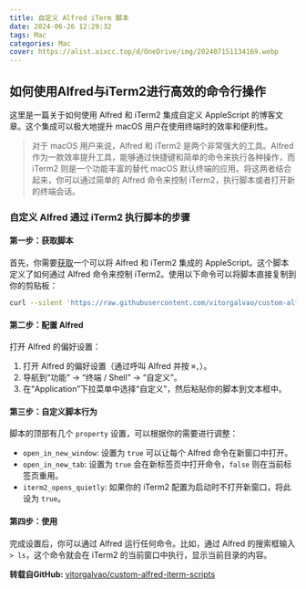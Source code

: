 ```yaml
---
title: 自定义 Alfred iTerm 脚本
date: 2024-06-26 12:29:32
tags: Mac
categories: Mac
cover: https://alist.aixcc.top/d/OneDrive/img/202407151134169.webp
---
```


## 如何使用Alfred与iTerm2进行高效的命令行操作

这里是一篇关于如何使用 Alfred 和 iTerm2 集成自定义 AppleScript 的博客文章。这个集成可以极大地提升 macOS 用户在使用终端时的效率和便利性。

> 对于 macOS 用户来说，Alfred 和 iTerm2 是两个非常强大的工具。Alfred 作为一款效率提升工具，能够通过快捷键和简单的命令来执行各种操作，而 iTerm2 则是一个功能丰富的替代 macOS 默认终端的应用。将这两者结合起来，你可以通过简单的 Alfred 命令来控制 iTerm2，执行脚本或者打开新的终端会话。
>

### 自定义 Alfred 通过 iTerm2 执行脚本的步骤

#### 第一步：获取脚本

首先，你需要[获取](https://github.com/vitorgalvao/custom-alfred-iterm-scripts)一个可以将 Alfred 和 iTerm2 集成的 AppleScript。这个脚本定义了如何通过 Alfred 命令来控制 iTerm2。使用以下命令可以将脚本直接复制到你的剪贴板：

```bash
curl --silent 'https://raw.githubusercontent.com/vitorgalvao/custom-alfred-iterm-scripts/master/custom_iterm_script.applescript' | pbcopy
```

#### 第二步：配置 Alfred

打开 Alfred 的偏好设置：

1. 打开 Alfred 的偏好设置（通过呼叫 Alfred 并按 `⌘,`）。
2. 导航到“功能” → “终端 / Shell” → “自定义”。
3. 在“Application”下拉菜单中选择“自定义”，然后粘贴你的脚本到文本框中。

#### 第三步：自定义脚本行为

脚本的顶部有几个 `property` 设置，可以根据你的需要进行调整：

- `open_in_new_window`: 设置为 `true` 可以让每个 Alfred 命令在新窗口中打开。
- `open_in_new_tab`: 设置为 `true` 会在新标签页中打开命令，`false` 则在当前标签页重用。
- `iterm2_opens_quietly`: 如果你的 iTerm2 配置为启动时不打开新窗口，将此设为 `true`。

#### 第四步：使用

完成设置后，你可以通过 Alfred 运行任何命令。比如，通过 Alfred 的搜索框输入 `> ls`，这个命令就会在 iTerm2 的当前窗口中执行，显示当前目录的内容。

**转载自GitHub:** [vitorgalvao/custom-alfred-iterm-scripts](https://github.com/vitorgalvao/custom-alfred-iterm-scripts)
